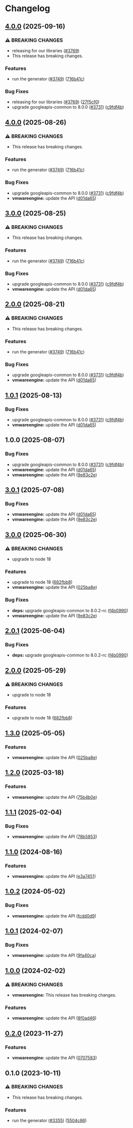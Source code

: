 # Changelog

## [4.0.0](https://github.com/googleapis/google-api-nodejs-client/compare/vmwareengine-v3.0.1...vmwareengine-v4.0.0) (2025-09-16)


### ⚠ BREAKING CHANGES

* releasing for our libraries ([#3769](https://github.com/googleapis/google-api-nodejs-client/issues/3769))
* This release has breaking changes.

### Features

* run the generator ([#3749](https://github.com/googleapis/google-api-nodejs-client/issues/3749)) ([716b41c](https://github.com/googleapis/google-api-nodejs-client/commit/716b41cf75e2983777ae1f40f2ef0e01a85bcce3))


### Bug Fixes

* releasing for our libraries ([#3769](https://github.com/googleapis/google-api-nodejs-client/issues/3769)) ([27f5cf0](https://github.com/googleapis/google-api-nodejs-client/commit/27f5cf0a0190a5e8e8bf970f7a7cf77c409f093e))
* upgrade googleapis-common to 8.0.0  ([#3731](https://github.com/googleapis/google-api-nodejs-client/issues/3731)) ([c9fdf4b](https://github.com/googleapis/google-api-nodejs-client/commit/c9fdf4b34d6c9bcf608eee35dd281d4680be9797))

## [4.0.0](https://github.com/googleapis/google-api-nodejs-client/compare/vmwareengine-v3.0.0...vmwareengine-v4.0.0) (2025-08-26)


### ⚠ BREAKING CHANGES

* This release has breaking changes.

### Features

* run the generator ([#3749](https://github.com/googleapis/google-api-nodejs-client/issues/3749)) ([716b41c](https://github.com/googleapis/google-api-nodejs-client/commit/716b41cf75e2983777ae1f40f2ef0e01a85bcce3))


### Bug Fixes

* upgrade googleapis-common to 8.0.0  ([#3731](https://github.com/googleapis/google-api-nodejs-client/issues/3731)) ([c9fdf4b](https://github.com/googleapis/google-api-nodejs-client/commit/c9fdf4b34d6c9bcf608eee35dd281d4680be9797))
* **vmwareengine:** update the API ([d01da65](https://github.com/googleapis/google-api-nodejs-client/commit/d01da65894f167e73c36091e36017b1a13c87d77))

## [3.0.0](https://github.com/googleapis/google-api-nodejs-client/compare/vmwareengine-v2.0.0...vmwareengine-v3.0.0) (2025-08-25)


### ⚠ BREAKING CHANGES

* This release has breaking changes.

### Features

* run the generator ([#3749](https://github.com/googleapis/google-api-nodejs-client/issues/3749)) ([716b41c](https://github.com/googleapis/google-api-nodejs-client/commit/716b41cf75e2983777ae1f40f2ef0e01a85bcce3))


### Bug Fixes

* upgrade googleapis-common to 8.0.0  ([#3731](https://github.com/googleapis/google-api-nodejs-client/issues/3731)) ([c9fdf4b](https://github.com/googleapis/google-api-nodejs-client/commit/c9fdf4b34d6c9bcf608eee35dd281d4680be9797))
* **vmwareengine:** update the API ([d01da65](https://github.com/googleapis/google-api-nodejs-client/commit/d01da65894f167e73c36091e36017b1a13c87d77))

## [2.0.0](https://github.com/googleapis/google-api-nodejs-client/compare/vmwareengine-v1.0.1...vmwareengine-v2.0.0) (2025-08-21)


### ⚠ BREAKING CHANGES

* This release has breaking changes.

### Features

* run the generator ([#3749](https://github.com/googleapis/google-api-nodejs-client/issues/3749)) ([716b41c](https://github.com/googleapis/google-api-nodejs-client/commit/716b41cf75e2983777ae1f40f2ef0e01a85bcce3))


### Bug Fixes

* upgrade googleapis-common to 8.0.0  ([#3731](https://github.com/googleapis/google-api-nodejs-client/issues/3731)) ([c9fdf4b](https://github.com/googleapis/google-api-nodejs-client/commit/c9fdf4b34d6c9bcf608eee35dd281d4680be9797))
* **vmwareengine:** update the API ([d01da65](https://github.com/googleapis/google-api-nodejs-client/commit/d01da65894f167e73c36091e36017b1a13c87d77))

## [1.0.1](https://github.com/googleapis/google-api-nodejs-client/compare/vmwareengine-v1.0.0...vmwareengine-v1.0.1) (2025-08-13)


### Bug Fixes

* upgrade googleapis-common to 8.0.0  ([#3731](https://github.com/googleapis/google-api-nodejs-client/issues/3731)) ([c9fdf4b](https://github.com/googleapis/google-api-nodejs-client/commit/c9fdf4b34d6c9bcf608eee35dd281d4680be9797))
* **vmwareengine:** update the API ([d01da65](https://github.com/googleapis/google-api-nodejs-client/commit/d01da65894f167e73c36091e36017b1a13c87d77))

## 1.0.0 (2025-08-07)


### Bug Fixes

* upgrade googleapis-common to 8.0.0  ([#3731](https://github.com/googleapis/google-api-nodejs-client/issues/3731)) ([c9fdf4b](https://github.com/googleapis/google-api-nodejs-client/commit/c9fdf4b34d6c9bcf608eee35dd281d4680be9797))
* **vmwareengine:** update the API ([d01da65](https://github.com/googleapis/google-api-nodejs-client/commit/d01da65894f167e73c36091e36017b1a13c87d77))
* **vmwareengine:** update the API ([9e83c2e](https://github.com/googleapis/google-api-nodejs-client/commit/9e83c2e33cacf23df0b5e56f6431ee42b150bc0c))

## [3.0.1](https://github.com/googleapis/google-api-nodejs-client/compare/vmwareengine-v3.0.0...vmwareengine-v3.0.1) (2025-07-08)


### Bug Fixes

* **vmwareengine:** update the API ([d01da65](https://github.com/googleapis/google-api-nodejs-client/commit/d01da65894f167e73c36091e36017b1a13c87d77))
* **vmwareengine:** update the API ([9e83c2e](https://github.com/googleapis/google-api-nodejs-client/commit/9e83c2e33cacf23df0b5e56f6431ee42b150bc0c))

## [3.0.0](https://github.com/googleapis/google-api-nodejs-client/compare/vmwareengine-v2.0.1...vmwareengine-v3.0.0) (2025-06-30)


### ⚠ BREAKING CHANGES

* upgrade to node 18

### Features

* upgrade to node 18 ([682fbb8](https://github.com/googleapis/google-api-nodejs-client/commit/682fbb869189ae92b3e9a194d37d0548af0c1f92))
* **vmwareengine:** update the API ([025ba8e](https://github.com/googleapis/google-api-nodejs-client/commit/025ba8e7e6ae8f98b3ce6285951e62aed78bde00))


### Bug Fixes

* **deps:** upgrade googleapis-common to 8.0.2-rc ([f4b0990](https://github.com/googleapis/google-api-nodejs-client/commit/f4b099071040cfbcfe4a2e7d487d45ee93b369e0))
* **vmwareengine:** update the API ([9e83c2e](https://github.com/googleapis/google-api-nodejs-client/commit/9e83c2e33cacf23df0b5e56f6431ee42b150bc0c))

## [2.0.1](https://github.com/googleapis/google-api-nodejs-client/compare/vmwareengine-v2.0.0...vmwareengine-v2.0.1) (2025-06-04)


### Bug Fixes

* **deps:** upgrade googleapis-common to 8.0.2-rc ([f4b0990](https://github.com/googleapis/google-api-nodejs-client/commit/f4b099071040cfbcfe4a2e7d487d45ee93b369e0))

## [2.0.0](https://github.com/googleapis/google-api-nodejs-client/compare/vmwareengine-v1.3.0...vmwareengine-v2.0.0) (2025-05-29)


### ⚠ BREAKING CHANGES

* upgrade to node 18

### Features

* upgrade to node 18 ([682fbb8](https://github.com/googleapis/google-api-nodejs-client/commit/682fbb869189ae92b3e9a194d37d0548af0c1f92))

## [1.3.0](https://github.com/googleapis/google-api-nodejs-client/compare/vmwareengine-v1.2.0...vmwareengine-v1.3.0) (2025-05-05)


### Features

* **vmwareengine:** update the API ([025ba8e](https://github.com/googleapis/google-api-nodejs-client/commit/025ba8e7e6ae8f98b3ce6285951e62aed78bde00))

## [1.2.0](https://github.com/googleapis/google-api-nodejs-client/compare/vmwareengine-v1.1.1...vmwareengine-v1.2.0) (2025-03-18)


### Features

* **vmwareengine:** update the API ([75b4b0e](https://github.com/googleapis/google-api-nodejs-client/commit/75b4b0e15a05b24c3a9012714f50b774c3cbc0f3))

## [1.1.1](https://github.com/googleapis/google-api-nodejs-client/compare/vmwareengine-v1.1.0...vmwareengine-v1.1.1) (2025-02-04)


### Bug Fixes

* **vmwareengine:** update the API ([78b5853](https://github.com/googleapis/google-api-nodejs-client/commit/78b5853fc05cf6bc8e889a272d2488243f9fbd3e))

## [1.1.0](https://github.com/googleapis/google-api-nodejs-client/compare/vmwareengine-v1.0.2...vmwareengine-v1.1.0) (2024-08-16)


### Features

* **vmwareengine:** update the API ([e3a7451](https://github.com/googleapis/google-api-nodejs-client/commit/e3a74513680bcfe69db0f55b7a2f9238efd6bf82))

## [1.0.2](https://github.com/googleapis/google-api-nodejs-client/compare/vmwareengine-v1.0.1...vmwareengine-v1.0.2) (2024-05-02)


### Bug Fixes

* **vmwareengine:** update the API ([fcdd0d9](https://github.com/googleapis/google-api-nodejs-client/commit/fcdd0d9cc42e7e7b34ec2b431f94043cde95b8e3))

## [1.0.1](https://github.com/googleapis/google-api-nodejs-client/compare/vmwareengine-v1.0.0...vmwareengine-v1.0.1) (2024-02-07)


### Bug Fixes

* **vmwareengine:** update the API ([9fa40ca](https://github.com/googleapis/google-api-nodejs-client/commit/9fa40cac4551f752fc49ef4ba19f0b64dba4da3b))

## [1.0.0](https://github.com/googleapis/google-api-nodejs-client/compare/vmwareengine-v0.2.0...vmwareengine-v1.0.0) (2024-02-02)


### ⚠ BREAKING CHANGES

* **vmwareengine:** This release has breaking changes.

### Features

* **vmwareengine:** update the API ([8f0ad46](https://github.com/googleapis/google-api-nodejs-client/commit/8f0ad460fc53a7df8e234d6cd7ab500caefdd6a7))

## [0.2.0](https://github.com/googleapis/google-api-nodejs-client/compare/vmwareengine-v0.1.0...vmwareengine-v0.2.0) (2023-11-27)


### Features

* **vmwareengine:** update the API ([0707583](https://github.com/googleapis/google-api-nodejs-client/commit/0707583c10446389686cf6f839b5a74ccc622407))

## 0.1.0 (2023-10-11)


### ⚠ BREAKING CHANGES

* This release has breaking changes.

### Features

* run the generator ([#3355](https://github.com/googleapis/google-api-nodejs-client/issues/3355)) ([5504c86](https://github.com/googleapis/google-api-nodejs-client/commit/5504c86fd61740886047320e2ed70f02a164acd7))
